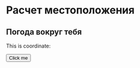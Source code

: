 # Расчет местоположения


<h2>Погода вокруг тебя</h2>

  <p>This is coordinate:</p>
  <p class="coord"></p>
  <p id="demo"></p>
  <button onclick="getLocation()">Click me</button>
  <script>
    var x = document.getElementById("demo");
    function getLocation() {
      console.log("->getLocation");
        if (navigator.geolocation) {
            navigator.geolocation.getCurrentPosition(showPosition);
        } else {
            x.innerHTML = "Geolocation is not supported by this browser.";
        }
    }
    function showPosition(position) {
        x.innerHTML = "Latitude: " + position.coords.latitude + 
        "<br>Longitude: " + position.coords.longitude; 
    }
  </script>
